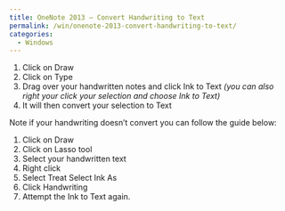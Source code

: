 ```yaml
---
title: OneNote 2013 – Convert Handwriting to Text
permalink: /win/onenote-2013-convert-handwriting-to-text/
categories:
  - Windows
---
```

  1. Click on Draw 
  2. Click on Type 
  3. Drag over your handwritten notes and click Ink to Text _(you can also right your click your selection and choose Ink to Text)_ 
  4. It will then convert your selection to Text 

Note if your handwriting doesn&#8217;t convert you can follow the guide below: 

  1. Click on Draw 
  2. Click on Lasso tool 
  3. Select your handwritten text 
  4. Right click 
  5. Select Treat Select Ink As 
  6. Click Handwriting 
  7. Attempt the Ink to Text again.
